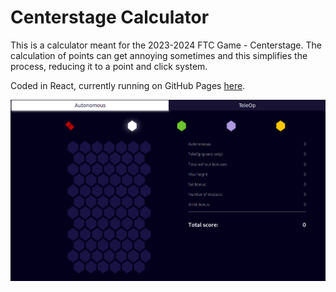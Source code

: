 # Centerstage Calculator

This is a calculator meant for the 2023-2024 FTC Game - Centerstage.
The calculation of points can get annoying sometimes and this simplifies the process, reducing it to a point and click system.

Coded in React, currently running on GitHub Pages [here](https://trbf.github.io/centerstage-calculator/).

![](https://github.com/TRBF/centerstage-calculator/blob/main/screenshot.png)
